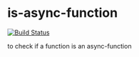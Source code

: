 # is-async-function
[![Build Status](https://travis-ci.org/vkyin/is-async-function.svg?branch=master)](https://travis-ci.org/vkyin/is-async-function)

to check if a function is an async-function
